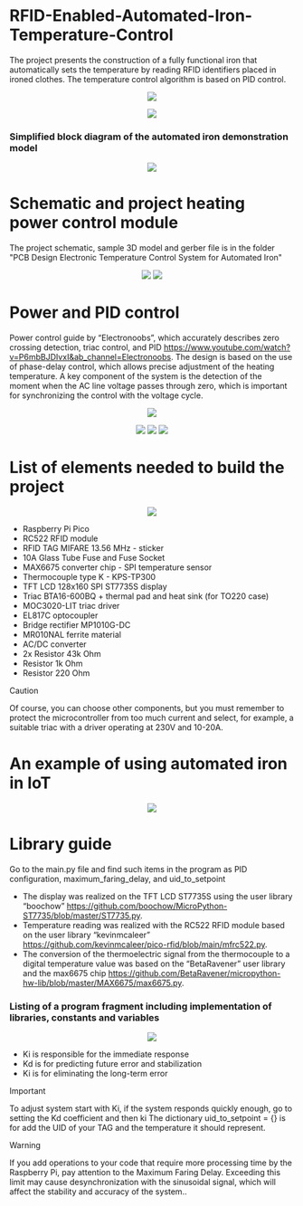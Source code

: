# RFID-Enabled-Automated-Iron-Temperature-Control

The project presents the construction of a fully functional iron that automatically sets the temperature by reading RFID identifiers placed in ironed clothes. The temperature control algorithm is based on PID control.
<p align="center">
  <img src="https://github.com/user-attachments/assets/d4ed9dc0-e8c1-4179-bdef-a33d72f8b425">
</p>
<p align="center">
  <img src="https://github.com/user-attachments/assets/8aab20bf-c929-4ce9-ae06-862c8b10b950">
</p>

### Simplified block diagram of the automated iron demonstration model

<p align="center">
  <img src="https://github.com/user-attachments/assets/ecc0c315-ce39-46e9-818b-9561bd2f1921">
</p>

# Schematic and project heating power control module
The project schematic, sample 3D model and gerber file is in the folder "PCB Design Electronic Temperature Control System for Automated Iron"
<p align="center">
  <img src="https://github.com/user-attachments/assets/1409585e-9fe1-43e5-a72e-cab69f359077">
  <img src="https://github.com/user-attachments/assets/8e4f7270-c5d8-43d3-9067-631738742f07">
</p>

# Power and PID control

Power control guide by “Electronoobs”, which accurately describes zero crossing detection, triac control, and PID https://www.youtube.com/watch?v=P6mbBJDIvxI&ab_channel=Electronoobs. 
The design is based on the use of phase-delay control, which allows precise adjustment of the heating temperature. A key component of the system is the detection of the moment when the AC line voltage passes through zero, which is important for synchronizing the control with the voltage cycle.
<p align="center">
  <img src="https://github.com/user-attachments/assets/d9746f44-6ded-443f-8944-6878a1418bd3">
</p>
<p align="center">
  <img src="https://github.com/user-attachments/assets/f6fe8c1e-ad30-462f-878b-743e11e43f99">
  <img src="https://github.com/user-attachments/assets/23aac976-357b-4ec9-88b5-69a84c59b32c">
  <img src="https://github.com/user-attachments/assets/bf14816c-53ea-4296-b89a-5f5566fb2242">
</p>

# List of elements needed to build the project

<p align="center">
  <img src="https://github.com/user-attachments/assets/f0798c2c-b4db-4ef2-8f07-f5ab6efee7ca">
</p>

- Raspberry Pi Pico
- RC522 RFID module
- RFID TAG MIFARE 13.56 MHz - sticker
- 10A Glass Tube Fuse and Fuse Socket
- MAX6675 converter chip - SPI temperature sensor
- Thermocouple type K - KPS-TP300
- TFT LCD 128x160 SPI ST7735S display
- Triac BTA16-600BQ + thermal pad and heat sink (for TO220 case)
- MOC3020-LIT triac driver
- EL817C optocoupler
- Bridge rectifier MP1010G-DC
- MR010NAL ferrite material
- AC/DC converter
- 2x Resistor 43k Ohm
- Resistor 1k Ohm
- Resistor 220 Ohm

> [!CAUTION]
> Of course, you can choose other components, but you must remember to protect the microcontroller from too much current and select, for example, a suitable triac with a driver operating at 230V and 10-20A.

# An example of using automated iron in IoT
<p align="center">
  <img src="https://github.com/user-attachments/assets/d454ec80-646d-402d-bd42-c17971e1c51a">
</p>

# Library guide
Go to the main.py file and find such items in the program as PID configuration, maximum_faring_delay, and uid_to_setpoint
- The display was realized on the TFT LCD ST7735S using the user library “boochow” https://github.com/boochow/MicroPython-ST7735/blob/master/ST7735.py.
- Temperature reading was realized with the RC522 RFID module based on the user library “kevinmcaleer” https://github.com/kevinmcaleer/pico-rfid/blob/main/mfrc522.py.
- The conversion of the thermoelectric signal from the thermocouple to a digital temperature value was based on the
“BetaRavener” user library and the max6675 chip https://github.com/BetaRavener/micropython-hw-lib/blob/master/MAX6675/max6675.py.

### Listing of a program fragment including implementation of libraries, constants and variables

<p align="center">
  <img src="https://github.com/user-attachments/assets/8d394e15-2927-41f8-8645-64bd6f782bf2">
</p>

- Ki is responsible for the immediate response 
- Kd is for predicting future error and stabilization
- Ki is for eliminating the long-term error

> [!IMPORTANT]
> To adjust system start with Ki, if the system responds quickly enough, go to setting the Kd coefficient and then ki
> The dictionary uid_to_setpoint = {} is for add the UID of your TAG and the temperature it should represent.

> [!WARNING]
> If you add operations to your code that require more processing time by the Raspberry Pi, pay attention to the Maximum Faring Delay. Exceeding this limit may cause desynchronization with the sinusoidal signal, which will affect the stability and accuracy of the system..







